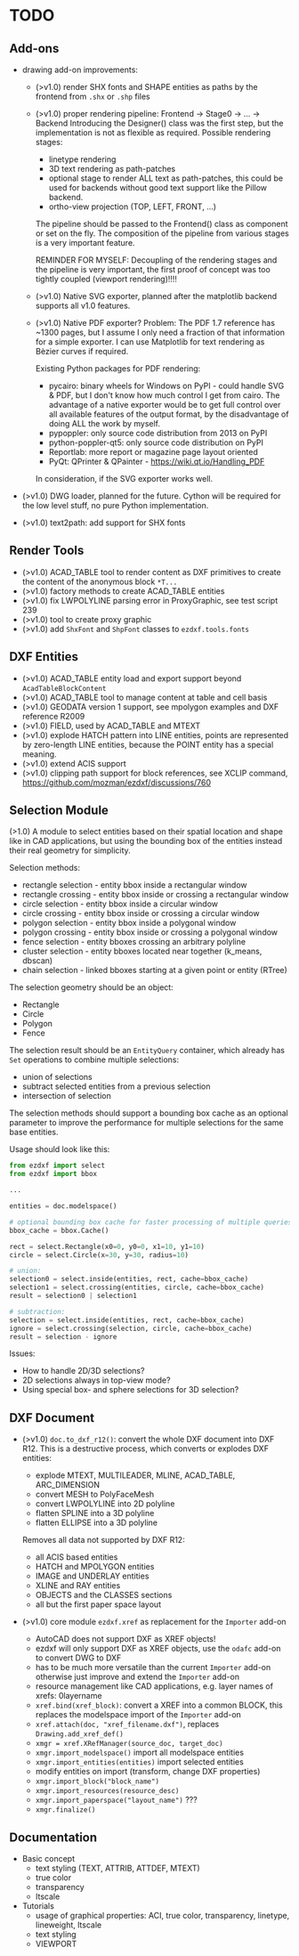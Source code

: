 TODO
====
 
Add-ons
-------

- drawing add-on improvements:
  - (>v1.0) render SHX fonts and SHAPE entities as paths by the frontend 
    from `.shx` or `.shp` files
  
  - (>v1.0) proper rendering pipeline: Frontend -> Stage0 -> ... -> Backend 
    Introducing the Designer() class was the first step, but the implementation 
    is not as flexible as required. Possible rendering stages:
    - linetype rendering
    - 3D text rendering as path-patches
    - optional stage to render ALL text as path-patches, this could be used for 
      backends without good text support like the Pillow backend.
    - ortho-view projection (TOP, LEFT, FRONT, ...)
    
    The pipeline should be passed to the Frontend() class as component or 
    set on the fly. The composition of the pipeline from various stages is a 
    very important feature.
  
    REMINDER FOR MYSELF: Decoupling of the rendering stages and the pipeline 
    is very important, the first proof of concept was too tightly 
    coupled (viewport rendering)!!!!

  - (>v1.0) Native SVG exporter, planned after the matplotlib backend supports 
    all v1.0 features. 

  - (>v1.0) Native PDF exporter? Problem: The PDF 1.7 reference has ~1300 pages, 
    but I assume I only need a fraction of that information for a simple exporter. 
    I can use Matplotlib for text rendering as Bèzier curves if required.  
  
    Existing Python packages for PDF rendering: 
    - pycairo: binary wheels for Windows on PyPI - could handle SVG & PDF, but I 
      don't know how much control I get from cairo. The advantage of a native 
      exporter would be to get full control over all available features of the 
      output format, by the disadvantage of doing ALL the work by myself.
    - pypoppler: only source code distribution from 2013 on PyPI
    - python-poppler-qt5: only source code distribution on PyPI
    - Reportlab: more report or magazine page layout oriented
    - PyQt: QPrinter & QPainter - https://wiki.qt.io/Handling_PDF
  
    In consideration, if the SVG exporter works well.
   
- (>v1.0) DWG loader, planned for the future. Cython will be required for the 
  low level stuff, no pure Python implementation.
- (>v1.0) text2path: add support for SHX fonts

Render Tools
------------

- (>v1.0) ACAD_TABLE tool to render content as DXF primitives to create the 
  content of the anonymous block `*T...`
- (>v1.0) factory methods to create ACAD_TABLE entities
- (>v1.0) fix LWPOLYLINE parsing error in ProxyGraphic, see test script 239
- (>v1.0) tool to create proxy graphic 
- (>v1.0) add `ShxFont` and `ShpFont` classes to `ezdxf.tools.fonts`

DXF Entities
------------

- (>v1.0) ACAD_TABLE entity load and export support beyond `AcadTableBlockContent`
- (>v1.0) ACAD_TABLE tool to manage content at table and cell basis
- (>v1.0) GEODATA version 1 support, see mpolygon examples and DXF reference R2009
- (>v1.0) FIELD, used by ACAD_TABLE and MTEXT
- (>v1.0) explode HATCH pattern into LINE entities, points are represented by 
  zero-length LINE entities, because the POINT entity has a special meaning.
- (>v1.0) extend ACIS support
- (>v1.0) clipping path support for block references, see XCLIP command,
  https://github.com/mozman/ezdxf/discussions/760

Selection Module
----------------

(>1.0) A module to select entities based on their spatial location and shape 
like in CAD applications, but using the bounding box of the entities instead 
their real geometry for simplicity.

Selection methods:
- rectangle selection - entity bbox inside a rectangular window
- rectangle crossing - entity bbox inside or crossing a rectangular window
- circle selection - entity bbox inside a circular window
- circle crossing - entity bbox inside or crossing a circular window
- polygon selection - entity bbox inside a polygonal window
- polygon crossing - entity bbox inside or crossing a polygonal window
- fence selection - entity bboxes crossing an arbitrary polyline
- cluster selection - entity bboxes located near together (k_means, dbscan)
- chain selection - linked bboxes starting at a given point or entity (RTree)

The selection geometry should be an object:
- Rectangle
- Circle
- Polygon
- Fence

The selection result should be an `EntityQuery` container, which already has 
`Set` operations to combine multiple selections:
- union of selections
- subtract selected entities from a previous selection
- intersection of selection

The selection methods should support a bounding box cache as an optional 
parameter to improve the performance for multiple selections for the 
same base entities.

Usage should look like this:

```python
from ezdxf import select
from ezdxf import bbox

...

entities = doc.modelspace()

# optional bounding box cache for faster processing of multiple queries:
bbox_cache = bbox.Cache()

rect = select.Rectangle(x0=0, y0=0, x1=10, y1=10)
circle = select.Circle(x=30, y=30, radius=10)

# union:
selection0 = select.inside(entities, rect, cache=bbox_cache)
selection1 = select.crossing(entities, circle, cache=bbox_cache)
result = selection0 | selection1

# subtraction:
selection = select.inside(entities, rect, cache=bbox_cache)
ignore = select.crossing(selection, circle, cache=bbox_cache)
result = selection - ignore
```

Issues:
- How to handle 2D/3D selections?
- 2D selections always in top-view mode?
- Using special box- and sphere selections for 3D selection?


DXF Document
------------

- (>v1.0) `doc.to_dxf_r12()`: convert the whole DXF document into DXF R12. 
  This is a destructive process, which converts or explodes DXF entities:
  
  - explode MTEXT, MULTILEADER, MLINE, ACAD_TABLE, ARC_DIMENSION
  - convert MESH to PolyFaceMesh
  - convert LWPOLYLINE into 2D polyline
  - flatten SPLINE into a 3D polyline
  - flatten ELLIPSE into a 3D polyline

  Removes all data not supported by DXF R12:
  - all ACIS based entities 
  - HATCH and MPOLYGON entities
  - IMAGE and UNDERLAY entities
  - XLINE and RAY entities
  - OBJECTS and the CLASSES sections
  - all but the first paper space layout

- (>v1.0) core module `ezdxf.xref` as replacement for the `Importer` add-on
  - AutoCAD does not support DXF as XREF objects!
  - ezdxf will only support DXF as XREF objects, use the `odafc` add-on to convert 
    DWG to DXF
  - has to be much more versatile than the current `Importer` add-on otherwise 
    just improve and extend the `Importer` add-on 
  - resource management like CAD applications, e.g. layer names of xrefs: 
    <dwg-name>$0$layername
  - `xref.bind(xref_block)`: convert a XREF into a common BLOCK, this replaces 
    the modelspace import of the `Importer` add-on
  - `xref.attach(doc, "xref_filename.dxf")`, replaces `Drawing.add_xref_def()`
  - `xmgr = xref.XRefManager(source_doc, target_doc)`
  - `xmgr.import_modelspace()` import all modelspace entities
  - `xmgr.import_entities(entities)` import selected entities
  - modify entities on import (transform, change DXF properties)
  - `xmgr.import_block("block_name")`
  - `xmgr.import_resources(resource_desc)`
  - `xmgr.import_paperspace("layout_name")` ???
  - `xmgr.finalize()`
  
Documentation
-------------

- Basic concept 
  - text styling (TEXT, ATTRIB, ATTDEF, MTEXT)
  - true color
  - transparency
  - ltscale
- Tutorials
  - usage of graphical properties: ACI, true color, transparency, linetype, 
    lineweight, ltscale
  - text styling 
  - VIEWPORT

  